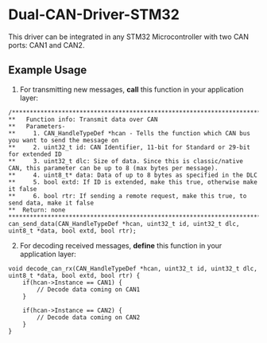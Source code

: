 # Dual-CAN-Driver-STM32
This driver can be integrated in any STM32 Microcontroller with two CAN ports: CAN1 and CAN2.

## Example Usage

1. For transmitting new messages, **call** this function in your application layer:

```
/*******************************************************************************************************************************
**   Function info: Transmit data over CAN
**   Parameters-
**     1. CAN_HandleTypeDef *hcan - Tells the function which CAN bus you want to send the message on
**     2. uint32_t id: CAN Identifier, 11-bit for Standard or 29-bit for extended ID
**     3. uint32_t dlc: Size of data. Since this is classic/native CAN, this parameter can be up to 8 (max bytes per message).
**     4. uint8_t* data: Data of up to 8 bytes as specified in the DLC
**     5. bool extd: If ID is extended, make this true, otherwise make it false
**     6. bool rtr: If sending a remote request, make this true, to send data, make it false
**  Return: none
*******************************************************************************************************************************/
can_send_data(CAN_HandleTypeDef *hcan, uint32_t id, uint32_t dlc, uint8_t *data, bool extd, bool rtr);
```

2. For decoding received messages, **define** this function in your application layer:

```
void decode_can_rx(CAN_HandleTypeDef *hcan, uint32_t id, uint32_t dlc, uint8_t *data, bool extd, bool rtr) {
 	if(hcan->Instance == CAN1) {
		// Decode data coming on CAN1
	}

	if(hcan->Instance == CAN2) {
		// Decode data coming on CAN2
	}
}
```
